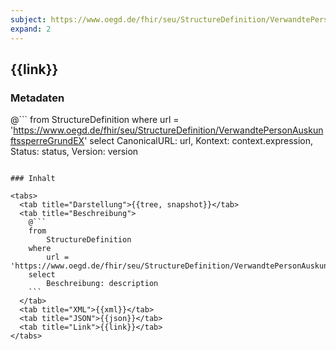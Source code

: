 ```yaml
---
subject: https://www.oegd.de/fhir/seu/StructureDefinition/VerwandtePersonAuskunftssperreGrundEX
expand: 2
---
```


## {{link}}

### Metadaten

@```
from
	StructureDefinition
where
	url = 'https://www.oegd.de/fhir/seu/StructureDefinition/VerwandtePersonAuskunftssperreGrundEX'
select
	CanonicalURL: url, Kontext: context.expression, Status: status, Version: version
```

### Inhalt

<tabs>
  <tab title="Darstellung">{{tree, snapshot}}</tab>
  <tab title="Beschreibung"> 
    @```
    from
    	StructureDefinition
    where
	    url = 'https://www.oegd.de/fhir/seu/StructureDefinition/VerwandtePersonAuskunftssperreGrundEX'
    select
	    Beschreibung: description
    ```
  </tab>
  <tab title="XML">{{xml}}</tab>
  <tab title="JSON">{{json}}</tab>
  <tab title="Link">{{link}}</tab> 
</tabs>


